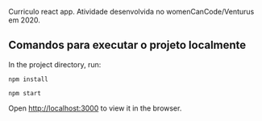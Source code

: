 Curriculo react app. Atividade desenvolvida no womenCanCode/Venturus em 2020.

## Comandos para executar o projeto localmente

In the project directory, run:

`npm install`

`npm start`

Open [http://localhost:3000](http://localhost:3000) to view it in the browser.